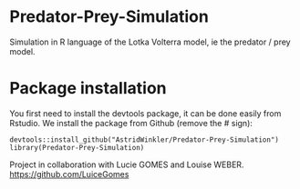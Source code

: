 # Predator-Prey-Simulation
Simulation in R language of the Lotka Volterra model, ie the predator / prey model. 

# Package installation

You first need to install the devtools package, it can be done easily from Rstudio. We install the package from Github (remove the # sign):

```{r}
devtools::install_github("AstridWinkler/Predator-Prey-Simulation")  
library(Predator-Prey-Simulation)
````

Project in collaboration with Lucie GOMES and Louise WEBER.
https://github.com/LuiceGomes
